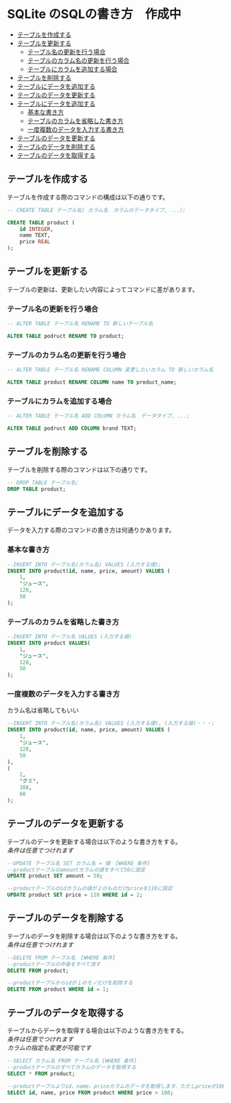 # SQLite のSQLの書き方　作成中

+ [テーブルを作成する](#テーブルを作成する)
+ [テーブルを更新する](#テーブルを更新する)
  + [テーブル名の更新を行う場合](#テーブル名の更新を行う場合)
  + [テーブルのカラム名の更新を行う場合](#テーブルのカラム名の更新を行う場合)
  + [テーブルにカラムを追加する場合](#テーブルにカラムを追加する場合)
+ [テーブルを削除する](#テーブルを削除する)
+ [テーブルにデータを追加する](#テーブルにデータを追加する)
+ [テーブルのデータを更新する](#テーブルのデータを更新する)
+ [テーブルにデータを追加する](#テーブルにデータを追加する)
  + [基本な書き方](#基本な書き方)
  + [テーブルのカラムを省略した書き方](#テーブルのカラムを省略した書き方)
  + [一度複数のデータを入力する書き方](#一度複数のデータを入力する書き方)
+ [テーブルのデータを更新する](#テーブルのデータを更新する)
+ [テーブルのデータを削除する](#テーブルのデータを削除する)
+ [テーブルのデータを取得する](#テーブルのデータを取得する)

## テーブルを作成する

テーブルを作成する際のコマンドの構成は以下の通りです。

```sql
-- CREATE TABLE テーブル名( カラム名　カラムのデータタイプ, ...);

CREATE TABLE product (
    id INTEGER,
    name TEXT,
    price REAL
);
```

## テーブルを更新する

テーブルの更新は、更新したい内容によってコマンドに差があります。

### テーブル名の更新を行う場合

```sql
-- ALTER TABLE テーブル名 RENAME TO 新しいテーブル名

ALTER TABLE podruct RENAME TO product;
```

### テーブルのカラム名の更新を行う場合

```sql
-- ALTER TABLE テーブル名 RENAME COLUMN 変更したいカラム TO 新しいカラム名

ALTER TABLE product RENAME COLUMN name TO product_name;
```

### テーブルにカラムを追加する場合

```sql
-- ALTER TABLE テーブル名 ADD COLUMN カラム名　データタイプ, ...;

ALTER TABLE podruct ADD COLUMN brand TEXT;
```

## テーブルを削除する

テーブルを削除する際のコマンドは以下の通りです。

```sql
-- DROP TABLE テーブル名;
DROP TABLE product;
```

## テーブルにデータを追加する

データを入力する際のコマンドの書き方は何通りかあります。

### 基本な書き方

```sql
--INSERT INTO テーブル名(カラム名) VALUES (入力する値);
INSERT INTO product(id, name, price, amount) VALUES (
    1,
    "ジュース",
    120,
    50
);
```

### テーブルのカラムを省略した書き方

```sql
--INSERT INTO テーブル名 VALUES (入力する値)
INSERT INTO product VALUES(
    1,
    "ジュース",
    120,
    50
);
```

### 一度複数のデータを入力する書き方

カラム名は省略してもいい

```sql
--INSERT INTO テーブル名(カラム名) VALUES (入力する値), (入力する値)・・・;
INSERT INTO product(id, name, price, amount) VALUES (
    1,
    "ジュース",
    120,
    50
),
(
    2,
    "グミ",
    108,
    60
);
```

## テーブルのデータを更新する

テーブルのデータを更新する場合は以下のような書き方をする。\
_条件は任意でつけれます_

```sql
--UPDATE テーブル名 SET カラム名 = 値　[WHERE 条件]
--productテーブルのamountカラムの値をすべて50に設定
UPDATE product SET amount = 50;

--productテーブルのidカラムの値が２のものだけpriceを110に設定
UPDATE product SET price = 110 WHERE id = 2;
```

## テーブルのデータを削除する

テーブルのデータを削除する場合は以下のような書き方をする。\
_条件は任意でつけれます_

```sql
--DELETE FROM テーブル名　[WHERE 条件]
--productテーブルの中身をすべて消す
DELETE FROM product;

--productテーブルからidが１のモノだけを削除する
DELETE FROM product WHERE id = 1;
```

## テーブルのデータを取得する

テーブルからデータを取得する場合は以下のような書き方をする。\
_条件は任意でつけれます_\
_カラムの指定も変更が可能です_

```sql
--SELECT カラム名 FROM テーブル名 [WHERE 条件]
--productテーブルのすべてカラムのデータを取得する
SELECT * FROM product;

--productテーブルよりid、name、priceカラムのデータを取得します、ただしpriceが100以上のモノに限定しています。
SELECT id, name, price FROM product WHERE price > 100;
```
